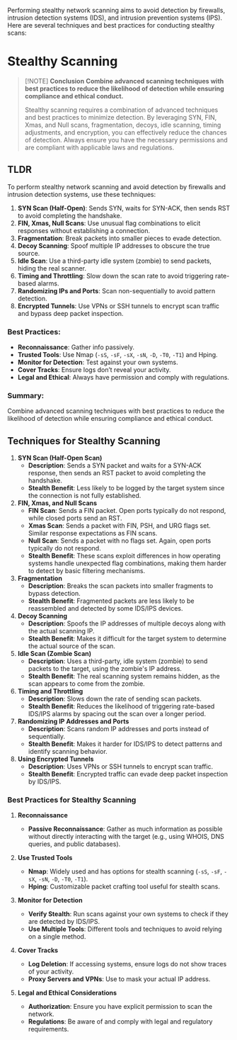 

Performing stealthy network scanning aims to avoid detection by firewalls, intrusion detection systems (IDS), and intrusion prevention systems (IPS). Here are several techniques and best practices for conducting stealthy scans:

# Stealthy Scanning
> [!NOTE] **Conclusion**
> **Combine advanced scanning techniques with best practices to reduce the likelihood of detection while ensuring compliance and ethical conduct.**
> 
> Stealthy scanning requires a combination of advanced techniques and best practices to minimize detection. By leveraging SYN, FIN, Xmas, and Null scans, fragmentation, decoys, idle scanning, timing adjustments, and encryption, you can effectively reduce the chances of detection. Always ensure you have the necessary permissions and are compliant with applicable laws and regulations.
## TLDR
To perform stealthy network scanning and avoid detection by firewalls and intrusion detection systems, use these techniques:

1. **SYN Scan (Half-Open)**: Sends SYN, waits for SYN-ACK, then sends RST to avoid completing the handshake.
2. **FIN, Xmas, Null Scans**: Use unusual flag combinations to elicit responses without establishing a connection.
3. **Fragmentation**: Break packets into smaller pieces to evade detection.
4. **Decoy Scanning**: Spoof multiple IP addresses to obscure the true source.
5. **Idle Scan**: Use a third-party idle system (zombie) to send packets, hiding the real scanner.
6. **Timing and Throttling**: Slow down the scan rate to avoid triggering rate-based alarms.
7. **Randomizing IPs and Ports**: Scan non-sequentially to avoid pattern detection.
8. **Encrypted Tunnels**: Use VPNs or SSH tunnels to encrypt scan traffic and bypass deep packet inspection.
### Best Practices:
- **Reconnaissance**: Gather info passively.
- **Trusted Tools**: Use Nmap (`-sS`, `-sF`, `-sX`, `-sN`, `-D`, `-T0`, `-T1`) and Hping.
- **Monitor for Detection**: Test against your own systems.
- **Cover Tracks**: Ensure logs don’t reveal your activity.
- **Legal and Ethical**: Always have permission and comply with regulations.
### Summary:
Combine advanced scanning techniques with best practices to reduce the likelihood of detection while ensuring compliance and ethical conduct.

## Techniques for Stealthy Scanning
1. **SYN Scan (Half-Open Scan)**
   - **Description**: Sends a SYN packet and waits for a SYN-ACK response, then sends an RST packet to avoid completing the handshake.
   - **Stealth Benefit**: Less likely to be logged by the target system since the connection is not fully established.
2. **FIN, Xmas, and Null Scans**
   - **FIN Scan**: Sends a FIN packet. Open ports typically do not respond, while closed ports send an RST.
   - **Xmas Scan**: Sends a packet with FIN, PSH, and URG flags set. Similar response expectations as FIN scans.
   - **Null Scan**: Sends a packet with no flags set. Again, open ports typically do not respond.
   - **Stealth Benefit**: These scans exploit differences in how operating systems handle unexpected flag combinations, making them harder to detect by basic filtering mechanisms.
3. **Fragmentation**
   - **Description**: Breaks the scan packets into smaller fragments to bypass detection.
   - **Stealth Benefit**: Fragmented packets are less likely to be reassembled and detected by some IDS/IPS devices.
4. **Decoy Scanning**
   - **Description**: Spoofs the IP addresses of multiple decoys along with the actual scanning IP.
   - **Stealth Benefit**: Makes it difficult for the target system to determine the actual source of the scan.
5. **Idle Scan (Zombie Scan)**
   - **Description**: Uses a third-party, idle system (zombie) to send packets to the target, using the zombie's IP address.
   - **Stealth Benefit**: The real scanning system remains hidden, as the scan appears to come from the zombie.
6. **Timing and Throttling**
   - **Description**: Slows down the rate of sending scan packets.
   - **Stealth Benefit**: Reduces the likelihood of triggering rate-based IDS/IPS alarms by spacing out the scan over a longer period.
7. **Randomizing IP Addresses and Ports**
   - **Description**: Scans random IP addresses and ports instead of sequentially.
   - **Stealth Benefit**: Makes it harder for IDS/IPS to detect patterns and identify scanning behavior.
8. **Using Encrypted Tunnels**
   - **Description**: Uses VPNs or SSH tunnels to encrypt scan traffic.
   - **Stealth Benefit**: Encrypted traffic can evade deep packet inspection by IDS/IPS.

### Best Practices for Stealthy Scanning

1. **Reconnaissance**
   - **Passive Reconnaissance**: Gather as much information as possible without directly interacting with the target (e.g., using WHOIS, DNS queries, and public databases).

2. **Use Trusted Tools**
   - **Nmap**: Widely used and has options for stealth scanning (`-sS`, `-sF`, `-sX`, `-sN`, `-D`, `-T0`, `-T1`).
   - **Hping**: Customizable packet crafting tool useful for stealth scans.

3. **Monitor for Detection**
   - **Verify Stealth**: Run scans against your own systems to check if they are detected by IDS/IPS.
   - **Use Multiple Tools**: Different tools and techniques to avoid relying on a single method.

4. **Cover Tracks**
   - **Log Deletion**: If accessing systems, ensure logs do not show traces of your activity.
   - **Proxy Servers and VPNs**: Use to mask your actual IP address.

5. **Legal and Ethical Considerations**
   - **Authorization**: Ensure you have explicit permission to scan the network.
   - **Regulations**: Be aware of and comply with legal and regulatory requirements.


